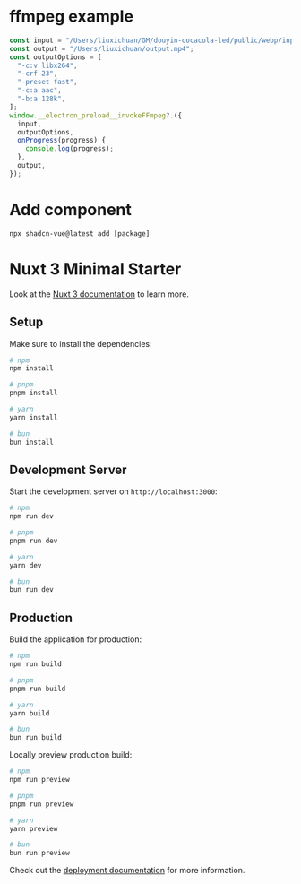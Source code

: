 # ffmpeg example

```javascript
const input = "/Users/liuxichuan/GM/douyin-cocacola-led/public/webp/input.webm";
const output = "/Users/liuxichuan/output.mp4";
const outputOptions = [
  "-c:v libx264",
  "-crf 23",
  "-preset fast",
  "-c:a aac",
  "-b:a 128k",
];
window.__electron_preload__invokeFFmpeg?.({
  input,
  outputOptions,
  onProgress(progress) {
    console.log(progress);
  },
  output,
});
```

# Add component

```
npx shadcn-vue@latest add [package]
```

# Nuxt 3 Minimal Starter

Look at the [Nuxt 3 documentation](https://nuxt.com/docs/getting-started/introduction) to learn more.

## Setup

Make sure to install the dependencies:

```bash
# npm
npm install

# pnpm
pnpm install

# yarn
yarn install

# bun
bun install
```

## Development Server

Start the development server on `http://localhost:3000`:

```bash
# npm
npm run dev

# pnpm
pnpm run dev

# yarn
yarn dev

# bun
bun run dev
```

## Production

Build the application for production:

```bash
# npm
npm run build

# pnpm
pnpm run build

# yarn
yarn build

# bun
bun run build
```

Locally preview production build:

```bash
# npm
npm run preview

# pnpm
pnpm run preview

# yarn
yarn preview

# bun
bun run preview
```

Check out the [deployment documentation](https://nuxt.com/docs/getting-started/deployment) for more information.

